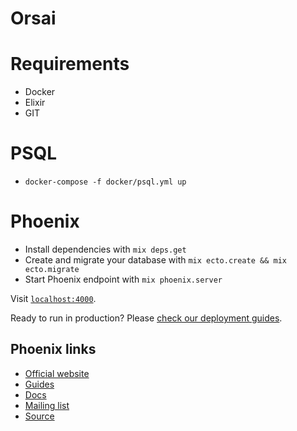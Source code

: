 # Orsai

# Requirements

  * Docker
  * Elixir
  * GIT

# PSQL

  * `docker-compose -f docker/psql.yml up`

# Phoenix

  * Install dependencies with `mix deps.get`
  * Create and migrate your database with `mix ecto.create && mix ecto.migrate`
  * Start Phoenix endpoint with `mix phoenix.server`

Visit [`localhost:4000`](http://localhost:4000).

Ready to run in production? Please [check our deployment guides](http://www.phoenixframework.org/docs/deployment).

## Phoenix links

  * [Official website](http://www.phoenixframework.org/)
  * [Guides](http://phoenixframework.org/docs/overview)
  * [Docs](https://hexdocs.pm/phoenix)
  * [Mailing list](http://groups.google.com/group/phoenix-talk)
  * [Source](https://github.com/phoenixframework/phoenix)
